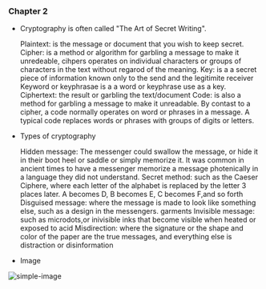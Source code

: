 ### Chapter 2

- Cryptography is often called "The Art of Secret Writing". 

  Plaintext: is the message or document that you wish to keep secret.
  Cipher: is a method or algorithm for garbling a message to make it unredeable, cihpers operates on individual characters or groups of characters in the text without regarod of the meaning.
  Key: is a a secret piece of information known only to the send and the legitimite receiver
  Keyword or keyphrasae is a a word or keyphrase use as a key.
  Ciphertext: the result or garbling the text/document 
  Code: is also a method for garbling a message to make it unreadable. By contast to a cipher, a code normally operates on word or phrases in a message.
  A typical code replaces words or phrases with groups of digits or letters.

- Types of cryptography

 	Hidden message: The messenger could swallow the message, or hide it in their boot heel or saddle or simply memorize it. It was common in ancient times to have a 
	messenger memorize a message photenically in a language they did not understand.
	Secret method: such as the Caeser Ciphere, where each letter of the alphabet is replaced by the letter 3 places later. A becomes D, B becomes E, C becomes F,and so forth
	Disguised message: where the message is made to look like something else, such as a design in the messengers. garments
	Invisible message: such as microdots,or inivisible inks that become visible when heated or exposed to acid
	Misdirection: where the signature or the shape and color of the paper are the true messages, and everything else is distraction or disinformation

- Image

![simple-image](../images/ch2-01.png)
